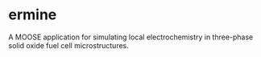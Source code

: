 ermine
=====

A MOOSE application for simulating local electrochemistry in three-phase solid oxide fuel cell microstructures.
